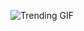 ![Trending GIF](https://media1.giphy.com/media/v1.Y2lkPThiYjIxNzcyNHhnMjNzMnRoa3V5MmwwNWRhdThwYWpqNmx4MG56OHh5MTI2MjhwbiZlcD12MV9naWZzX3NlYXJjaCZjdD1n/2jMtpIi8mhE8ctiMtK/giphy.gif)
